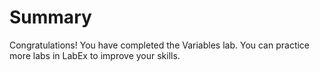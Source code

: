 # Summary

Congratulations! You have completed the Variables lab. You can practice more labs in LabEx to improve your skills.
